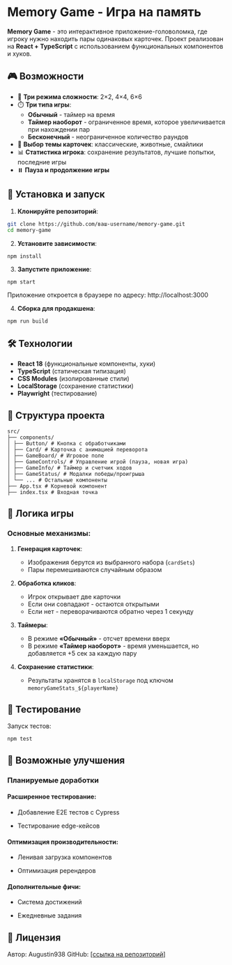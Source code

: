# Memory Game - Игра на память

**Memory Game** - это интерактивное приложение-головоломка, где игроку нужно находить пары одинаковых карточек. Проект реализован на **React + TypeScript** с использованием функциональных компонентов и хуков.

## 🎮 Возможности

- 🔢 **Три режима сложности**: 2×2, 4×4, 6×6
- ⏱️ **Три типа игры**:
  - **Обычный** - таймер на время
  - **Таймер наоборот** - ограниченное время, которое увеличивается при нахождении пар
  - **Бесконечный** - неограниченное количество раундов
- 🎨 **Выбор темы карточек**: классические, животные, смайлики
- 📊 **Статистика игрока**: сохранение результатов, лучшие попытки, последние игры
- ⏸️ **Пауза и продолжение игры**

## 🚀 Установка и запуск

1. **Клонируйте репозиторий**:

```bash
git clone https://github.com/ваш-username/memory-game.git
cd memory-game
```

2. **Установите зависимости**:

```
npm install
```

3. **Запустите приложение**:

```
npm start
```
Приложение откроется в браузере по адресу: http://localhost:3000

4. **Сборка для продакшена**:
```
npm run build
```

## 🛠 Технологии

- **React 18** (функциональные компоненты, хуки)
- **TypeScript** (статическая типизация)
- **CSS Modules** (изолированные стили)
- **LocalStorage** (сохранение статистики)
- **Playwright** (тестирование)

## 📂 Структура проекта
```
src/
├── components/
│ ├── Button/ # Кнопка с обработчиками
│ ├── Card/ # Карточка с анимацией переворота
│ ├── GameBoard/ # Игровое поле
│ ├── GameControls/ # Управление игрой (пауза, новая игра)
│ ├── GameInfo/ # Таймер и счетчик ходов
│ ├── GameStatus/ # Модалки победы/проигрыша
│ └── ... # Остальные компоненты
├── App.tsx # Корневой компонент
├── index.tsx # Входная точка
```

## 🎯 Логика игры

### Основные механизмы:

1. **Генерация карточек**:
   - Изображения берутся из выбранного набора (`cardSets`)
   - Пары перемешиваются случайным образом

2. **Обработка кликов**:
   - Игрок открывает две карточки
   - Если они совпадают - остаются открытыми
   - Если нет - переворачиваются обратно через 1 секунду

3. **Таймеры**:
   - В режиме **«Обычный»** - отсчет времени вверх
   - В режиме **«Таймер наоборот»** - время уменьшается, но добавляется +5 сек за каждую пару

4. **Сохранение статистики**:
   - Результаты хранятся в `localStorage` под ключом `memoryGameStats_${playerName}`

## 🧪 Тестирование

Запуск тестов:

```
npm test
```

## 📌 Возможные улучшения
### Планируемые доработки
#### Расширенное тестирование:

- Добавление E2E тестов с Cypress

- Тестирование edge-кейсов

#### Оптимизация производительности:

- Ленивая загрузка компонентов

- Оптимизация ререндеров

#### Дополнительные фичи:

- Система достижений

- Ежедневные задания

## 📜 Лицензия


Автор: Augustin938
GitHub: [\[ссылка на репозиторий\]](https://github.com/augustin938/memory-game)